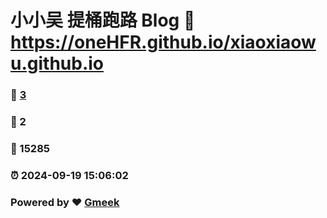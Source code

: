 # 小小吴 提桶跑路 Blog :link: https://oneHFR.github.io/xiaoxiaowu.github.io 
### :page_facing_up: [3](https://oneHFR.github.io/xiaoxiaowu.github.io/tag.html) 
### :speech_balloon: 2 
### :hibiscus: 15285 
### :alarm_clock: 2024-09-19 15:06:02 
### Powered by :heart: [Gmeek](https://github.com/Meekdai/Gmeek)
